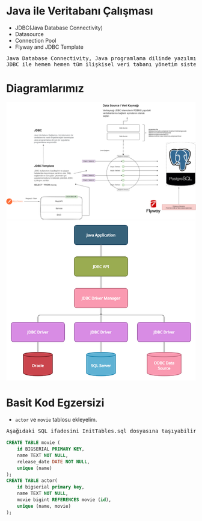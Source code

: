 # Java ile Veritabanı Çalışması
- JDBC(Java Database Connectivity)
- Datasource
- Connection Pool
- Flyway and JDBC Template

<pre>
Java Database Connectivity, Java programlama dilinde yazılmış uygulamaların veritabanı ile etkileşime girmesini sağlayan bir uygulama programlama arayüzüdür(API).
JDBC ile hemen hemen tüm ilişkisel veri tabanı yönetim sistemlerine SQL sorgusu gönderilebilmektedir.
</pre>

# Diagramlarımız
![diagram1](diagram.png)
![diagram2](jdbc-architecture.png)


# Basit Kod Egzersizi
- `actor` ve `movie` tablosu ekleyelim. 
<pre>Aşağıdaki SQL ifadesini InitTables.sql dosyasına taşıyabilirsiniz.</pre>
```sql
CREATE TABLE movie (
    id BIGSERIAL PRIMARY KEY,
    name TEXT NOT NULL,
    release_date DATE NOT NULL,
    unique (name)
);
CREATE TABLE actor(
    id bigserial primary key,
    name TEXT NOT NULL,
    movie bigint REFERENCES movie (id),
    unique (name, movie)
);
```